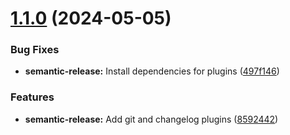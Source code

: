 # [1.1.0](https://github.com/abelazo/semantic-release_poc/compare/v1.0.0...v1.1.0) (2024-05-05)


### Bug Fixes

* **semantic-release:** Install dependencies for  plugins ([497f146](https://github.com/abelazo/semantic-release_poc/commit/497f1463d3cf54a1fe330152af86bc1d2cc1d95d))


### Features

* **semantic-release:** Add git and changelog plugins ([8592442](https://github.com/abelazo/semantic-release_poc/commit/859244215f519ee8f07ed4f84b5bacdb9c2b26bf))
